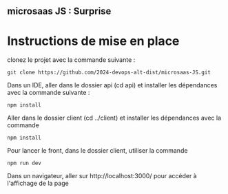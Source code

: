 ## microsaas JS : Surprise

# Instructions de mise en place

clonez le projet avec la commande suivante :

`git clone https://github.com/2024-devops-alt-dist/microsaas-JS.git`

Dans un IDE, aller dans le dossier api (cd api) et installer les dépendances avec la commande suivante :

`npm install`

Aller dans le dossier client (cd ../client) et installer les dépendances avec la commande

`npm install`

Pour lancer le front, dans le dossier client, utiliser la commande

`npm run dev`

Dans un navigateur, aller sur http://localhost:3000/ pour accéder à l'affichage de la page
